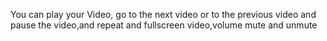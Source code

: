 You can play your Video, go to the next video or to the previous video and pause the video,and repeat and fullscreen video,volume mute and unmute